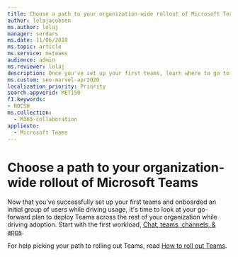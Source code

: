 ```yaml
---
title: Choose a path to your organization-wide rollout of Microsoft Teams
author: lolajacobsen
ms.author: lolaj
manager: serdars
ms.date: 11/06/2018
ms.topic: article
ms.service: msteams
audience: admin
ms.reviewer: lolaj
description: Once you've set up your first teams, learn where to go to find in-depth deployment and adoptions resources for Microsoft Teams.
ms.custom: seo-marvel-apr2020
localization_priority: Priority
search.appverid: MET150
f1.keywords:
- NOCSH
ms.collection: 
  - M365-collaboration
appliesto: 
  - Microsoft Teams
---
```


# Choose a path to your organization-wide rollout of Microsoft Teams

Now that you've successfully set up your first teams and onboarded an initial group of users while driving usage, it's time to look at your go-forward plan to deploy Teams across the rest of your organization while driving adoption. Start with the first workload, [Chat, teams, channels, & apps](deploy-chat-teams-channels-microsoft-teams-landing-page.md).

For help picking your path to rolling out Teams, read [How to roll out Teams](How-to-roll-out-teams.md).
